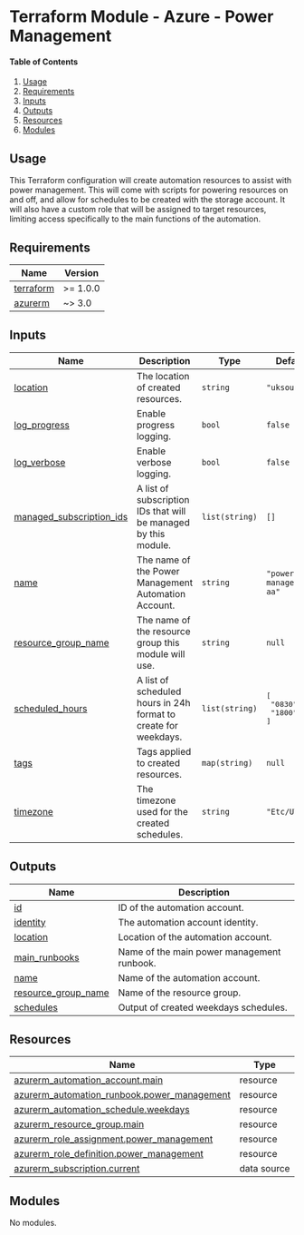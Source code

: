# Terraform Module - Azure - Power Management

#### Table of Contents

1. [Usage](#usage)
2. [Requirements](#requirements)
3. [Inputs](#inputs)
4. [Outputs](#outputs)
5. [Resources](#resources)
6. [Modules](#modules)

## Usage

This Terraform configuration will create automation resources to assist with power management. This will come with scripts for powering resources on and off, and allow for schedules to be created with the storage account. It will also have a custom role that will be assigned to target resources, limiting access specifically to the main functions of the automation.

<!-- BEGIN_TF_DOCS -->
## Requirements

| Name | Version |
|------|---------|
| <a name="requirement_terraform"></a> [terraform](#requirement\_terraform) | >= 1.0.0 |
| <a name="requirement_azurerm"></a> [azurerm](#requirement\_azurerm) | ~> 3.0 |

## Inputs

| Name | Description | Type | Default | Required |
|------|-------------|------|---------|:--------:|
| <a name="input_location"></a> [location](#input\_location) | The location of created resources. | `string` | `"uksouth"` | no |
| <a name="input_log_progress"></a> [log\_progress](#input\_log\_progress) | Enable progress logging. | `bool` | `false` | no |
| <a name="input_log_verbose"></a> [log\_verbose](#input\_log\_verbose) | Enable verbose logging. | `bool` | `false` | no |
| <a name="input_managed_subscription_ids"></a> [managed\_subscription\_ids](#input\_managed\_subscription\_ids) | A list of subscription IDs that will be managed by this module. | `list(string)` | `[]` | no |
| <a name="input_name"></a> [name](#input\_name) | The name of the Power Management Automation Account. | `string` | `"power-management-aa"` | no |
| <a name="input_resource_group_name"></a> [resource\_group\_name](#input\_resource\_group\_name) | The name of the resource group this module will use. | `string` | `null` | no |
| <a name="input_scheduled_hours"></a> [scheduled\_hours](#input\_scheduled\_hours) | A list of scheduled hours in 24h format to create for weekdays. | `list(string)` | <pre>[<br>  "0830",<br>  "1800"<br>]</pre> | no |
| <a name="input_tags"></a> [tags](#input\_tags) | Tags applied to created resources. | `map(string)` | `null` | no |
| <a name="input_timezone"></a> [timezone](#input\_timezone) | The timezone used for the created schedules. | `string` | `"Etc/UTC"` | no |

## Outputs

| Name | Description |
|------|-------------|
| <a name="output_id"></a> [id](#output\_id) | ID of the automation account. |
| <a name="output_identity"></a> [identity](#output\_identity) | The automation account identity. |
| <a name="output_location"></a> [location](#output\_location) | Location of the automation account. |
| <a name="output_main_runbooks"></a> [main\_runbooks](#output\_main\_runbooks) | Name of the main power management runbook. |
| <a name="output_name"></a> [name](#output\_name) | Name of the automation account. |
| <a name="output_resource_group_name"></a> [resource\_group\_name](#output\_resource\_group\_name) | Name of the resource group. |
| <a name="output_schedules"></a> [schedules](#output\_schedules) | Output of created weekdays schedules. |

## Resources

| Name | Type |
|------|------|
| [azurerm_automation_account.main](https://registry.terraform.io/providers/hashicorp/azurerm/latest/docs/resources/automation_account) | resource |
| [azurerm_automation_runbook.power_management](https://registry.terraform.io/providers/hashicorp/azurerm/latest/docs/resources/automation_runbook) | resource |
| [azurerm_automation_schedule.weekdays](https://registry.terraform.io/providers/hashicorp/azurerm/latest/docs/resources/automation_schedule) | resource |
| [azurerm_resource_group.main](https://registry.terraform.io/providers/hashicorp/azurerm/latest/docs/resources/resource_group) | resource |
| [azurerm_role_assignment.power_management](https://registry.terraform.io/providers/hashicorp/azurerm/latest/docs/resources/role_assignment) | resource |
| [azurerm_role_definition.power_management](https://registry.terraform.io/providers/hashicorp/azurerm/latest/docs/resources/role_definition) | resource |
| [azurerm_subscription.current](https://registry.terraform.io/providers/hashicorp/azurerm/latest/docs/data-sources/subscription) | data source |

## Modules

No modules.
<!-- END_TF_DOCS -->
